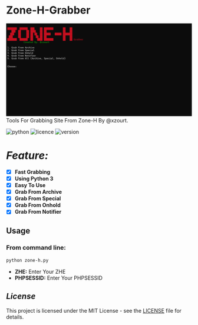 # Zone-H-Grabber

![logo](https://raw.githubusercontent.com/xzourt/Zone-H-Grabber/main/preview.png)
Tools For Grabbing Site From Zone-H By @xzourt.<br/>

![python](https://img.shields.io/badge/Python-3.10.10-green?style=flat-square)
![licence](https://img.shields.io/badge/LICENE-GPL3.0-ebcb8b?style=flat-square)
![version](https://img.shields.io/badge/VERSION-1.2.0-a3be8c?style=flat-square)

# _Feature:_

- [x] **Fast Grabbing**
- [x] **Using Python 3**
- [x] **Easy To Use**
- [x] **Grab From Archive**
- [x] **Grab From Special**
- [x] **Grab From Onhold**
- [x] **Grab From Notifier**

## Usage
### From command line:
```bash
python zone-h.py
```
- **ZHE:** Enter Your ZHE
- **PHPSESSID:** Enter Your PHPSESSID

## _License_
This project is licensed under the MIT License - see the [LICENSE](LICENSE) file for details.
